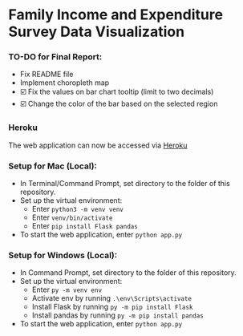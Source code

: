 # Family Income and Expenditure Survey Data Visualization

### TO-DO for Final Report:
- Fix README file
- Implement choropleth map
- ☑️ Fix the values on bar chart tooltip (limit to two decimals)
- ☑️ Change the color of the bar based on the selected region 

### Heroku
The web application can now be accessed via [Heroku](http://data101-fies.herokuapp.com/)

### Setup for Mac (Local):
- In Terminal/Command Prompt, set directory to the folder of this repository.
- Set up the virtual environment:
  - Enter `python3 -m venv venv`
  - Enter `venv/bin/activate`
  - Enter `pip install Flask pandas`
- To start the web application, enter `python app.py`

### Setup for Windows (Local):
- In Command Prompt, set directory to the folder of this repository.
- Set up the virtual environment:
  - Enter `py -m venv env`
  - Activate env by running `.\env\Scripts\activate`
  - Install Flask by running `py -m pip install Flask`
  - Install pandas by running `py -m pip install pandas`
- To start the web application, enter `python app.py`
